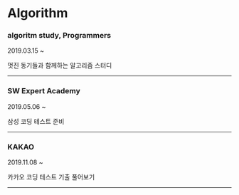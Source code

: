 # Algorithm


### **algoritm study**, **Programmers**

2019.03.15 ~

멋진 동기들과 함께하는 알고리즘 스터디

---



### **SW Expert Academy**
2019.05.06 ~

삼성 코딩 테스트 준비

---

### **KAKAO**
2019.11.08 ~

카카오 코딩 테스트 기출 풀어보기

---

